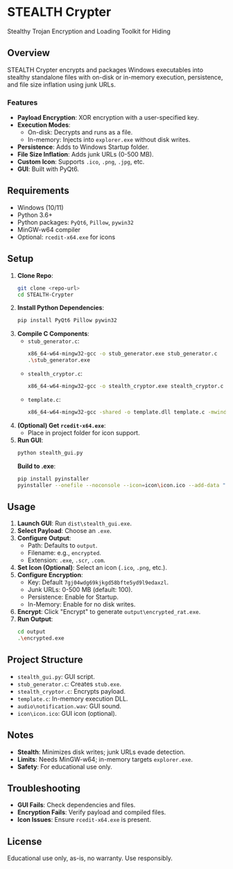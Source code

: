 # STEALTH Crypter
Stealthy Trojan Encryption and Loading Toolkit for Hiding

## Overview
STEALTH Crypter encrypts and packages Windows executables into stealthy standalone files with on-disk or in-memory execution, persistence, and file size inflation using junk URLs.

### Features
- **Payload Encryption**: XOR encryption with a user-specified key.
- **Execution Modes**:
  - On-disk: Decrypts and runs as a file.
  - In-memory: Injects into `explorer.exe` without disk writes.
- **Persistence**: Adds to Windows Startup folder.
- **File Size Inflation**: Adds junk URLs (0-500 MB).
- **Custom Icon**: Supports `.ico`, `.png`, `.jpg`, etc.
- **GUI**: Built with PyQt6.

## Requirements
- Windows (10/11)
- Python 3.6+
- Python packages: `PyQt6`, `Pillow`, `pywin32`
- MinGW-w64 compiler
- Optional: `rcedit-x64.exe` for icons

## Setup
1. **Clone Repo**:
   ```bash
   git clone <repo-url>
   cd STEALTH-Crypter
   ```
2. **Install Python Dependencies**:
   ```bash
   pip install PyQt6 Pillow pywin32
   ```
3. **Compile C Components**:
   - `stub_generator.c`:
     ```bash
     x86_64-w64-mingw32-gcc -o stub_generator.exe stub_generator.c
     .\stub_generator.exe
     ```
   - `stealth_cryptor.c`:
     ```bash
     x86_64-w64-mingw32-gcc -o stealth_cryptor.exe stealth_cryptor.c
     ```
   - `template.c`:
     ```bash
     x86_64-w64-mingw32-gcc -shared -o template.dll template.c -mwindows
     ```
4. **(Optional) Get `rcedit-x64.exe`**:
   - Place in project folder for icon support.
5. **Run GUI**:
   ```bash
   python stealth_gui.py
   ```
   **Build to .exe**:
   ```bash
   pip install pyinstaller
   pyinstaller --onefile --noconsole --icon=icon\icon.ico --add-data "audio;audio" stealth_gui.py
   ```

## Usage
1. **Launch GUI**:
   Run `dist\stealth_gui.exe`.
2. **Select Payload**:
   Choose an `.exe`.
3. **Configure Output**:
   - Path: Defaults to `output`.
   - Filename: e.g., `encrypted`.
   - Extension: `.exe`, `.scr`, `.com`.
4. **Set Icon (Optional)**:
   Select an icon (`.ico`, `.png`, etc.).
5. **Configure Encryption**:
   - Key: Default `7gj04wdg69kjkgd58bfte5yd9l9edaxzl`.
   - Junk URLs: 0-500 MB (default: 100).
   - Persistence: Enable for Startup.
   - In-Memory: Enable for no disk writes.
6. **Encrypt**:
   Click "Encrypt" to generate `output\encrypted_rat.exe`.
7. **Run Output**:
   ```bash
   cd output
   .\encrypted.exe
   ```

## Project Structure
- `stealth_gui.py`: GUI script.
- `stub_generator.c`: Creates `stub.exe`.
- `stealth_cryptor.c`: Encrypts payload.
- `template.c`: In-memory execution DLL.
- `audio\notification.wav`: GUI sound.
- `icon\icon.ico`: GUI icon (optional).

## Notes
- **Stealth**: Minimizes disk writes; junk URLs evade detection.
- **Limits**: Needs MinGW-w64; in-memory targets `explorer.exe`.
- **Safety**: For educational use only.

## Troubleshooting
- **GUI Fails**: Check dependencies and files.
- **Encryption Fails**: Verify payload and compiled files.
- **Icon Issues**: Ensure `rcedit-x64.exe` is present.

## License
Educational use only, as-is, no warranty. Use responsibly.